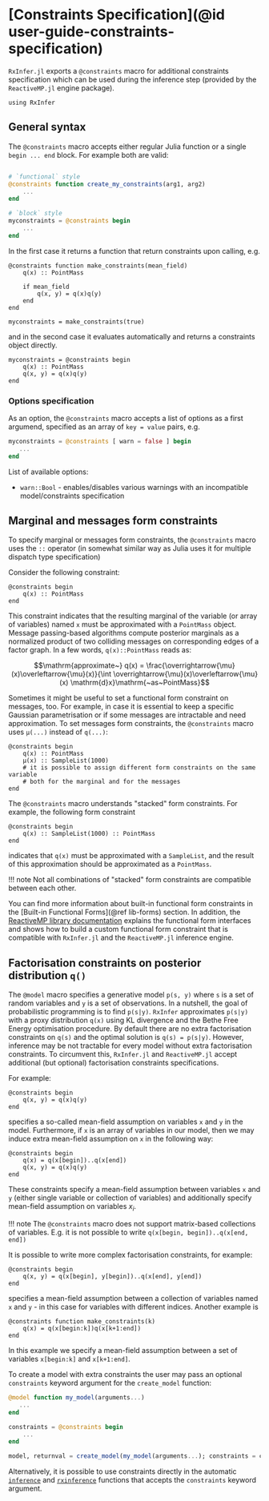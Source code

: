 # [Constraints Specification](@id user-guide-constraints-specification)

`RxInfer.jl` exports a `@constraints` macro for additional constraints specification which can be used during the inference step (provided by the `ReactiveMP.jl` engine package).

```@example manual_constraints
using RxInfer
```

## General syntax

The `@constraints` macro accepts either regular Julia function or a single `begin ... end` block. For example both are valid:

```julia

# `functional` style
@constraints function create_my_constraints(arg1, arg2)
    ...
end

# `block` style
myconstraints = @constraints begin 
    ...
end

```

In the first case it returns a function that return constraints upon calling, e.g. 

```@example manual_constraints
@constraints function make_constraints(mean_field)
    q(x) :: PointMass

    if mean_field
        q(x, y) = q(x)q(y)
    end
end

myconstraints = make_constraints(true)
```
 
and in the second case it evaluates automatically and returns a constraints object directly.

```@example manual_constraints
myconstraints = @constraints begin 
    q(x) :: PointMass
    q(x, y) = q(x)q(y)
end
```

### Options specification

As an option, the `@constraints` macro accepts a list of options as a first argumend, specified as an array of `key = value` pairs, e.g. 

```julia
myconstraints = @constraints [ warn = false ] begin 
   ...
end
```

List of available options:
- `warn::Bool` - enables/disables various warnings with an incompatible model/constraints specification

## Marginal and messages form constraints

To specify marginal or messages form constraints, the `@constraints` macro uses the `::` operator (in somewhat similar way as Julia uses it for multiple dispatch type specification)

Consider the following constraint:

```@example manual_constraints
@constraints begin 
    q(x) :: PointMass
end
```

This constraint indicates that the resulting marginal of the variable (or array of variables) named `x` must be approximated with a `PointMass` object. Message passing-based algorithms compute posterior marginals as a normalized product of two colliding messages on corresponding edges of a factor graph. In a few words, `q(x)::PointMass` reads as:

```math
\mathrm{approximate~} q(x) = \frac{\overrightarrow{\mu}(x)\overleftarrow{\mu}(x)}{\int \overrightarrow{\mu}(x)\overleftarrow{\mu}(x) \mathrm{d}x}\mathrm{~as~PointMass}
```

Sometimes it might be useful to set a functional form constraint on messages, too. For example, in case it is essential to keep a specific Gaussian parametrisation or if some messages are intractable and need approximation. To set messages form constraints, the `@constraints` macro uses `μ(...)` instead of `q(...)`:

```@example manual_constraints
@constraints begin 
    q(x) :: PointMass
    μ(x) :: SampleList(1000)
    # it is possible to assign different form constraints on the same variable 
    # both for the marginal and for the messages 
end
```

The `@constraints` macro understands "stacked" form constraints. For example, the following form constraint

```@example manual_constraints
@constraints begin 
    q(x) :: SampleList(1000) :: PointMass
end
```

indicates that `q(x)` must be approximated with a `SampleList`, and the result of this approximation should be approximated as a `PointMass`.

!!! note
    Not all combinations of "stacked" form constraints are compatible between each other.

You can find more information about built-in functional form constraints in the [Built-in Functional Forms](@ref lib-forms) section. In addition, the [ReactiveMP library documentation](https://biaslab.github.io/ReactiveMP.jl/stable/) explains the functional form interfaces and shows how to build a custom functional form constraint that is compatible with `RxInfer.jl` and the `ReactiveMP.jl` inference engine.

## Factorisation constraints on posterior distribution `q()`

The `@model` macro specifies a generative model `p(s, y)` where `s` is a set of random variables and `y` is a set of observations. In a nutshell, the goal of probabilistic programming is to find `p(s|y)`. `RxInfer` approximates `p(s|y)` with a proxy distribution `q(x)` using KL divergence and the Bethe Free Energy optimisation procedure. By default there are no extra factorisation constraints on `q(s)` and the optimal solution is `q(s) = p(s|y)`. However, inference may be not tractable for every model without extra factorisation constraints. To circumvent this, `RxInfer.jl` and `ReactiveMP.jl` accept additional (but optional) factorisation constraints specifications.

For example:

```@example manual_constraints
@constraints begin 
    q(x, y) = q(x)q(y)
end
```

specifies a so-called mean-field assumption on variables `x` and `y` in the model. Furthermore, if `x` is an array of variables in our model, then we may induce extra mean-field assumption on `x` in the following way:

```@example manual_constraints
@constraints begin 
    q(x) = q(x[begin])..q(x[end])
    q(x, y) = q(x)q(y)
end
```

These constraints specify a mean-field assumption between variables `x` and `y` (either single variable or collection of variables) and additionally specify mean-field assumption on variables $x_i$.

!!! note 
    The `@constraints` macro does not support matrix-based collections of variables. E.g. it is not possible to write `q(x[begin, begin])..q(x[end, end])`

It is possible to write more complex factorisation constraints, for example:

```@example manual_constraints
@constraints begin 
    q(x, y) = q(x[begin], y[begin])..q(x[end], y[end])
end
```

specifies a mean-field assumption between a collection of variables named `x` and `y` - in this case for variables with different indices. Another example is

```@example manual_constraints
@constraints function make_constraints(k)
    q(x) = q(x[begin:k])q(x[k+1:end])
end
```

In this example we specify a mean-field assumption between a set of variables `x[begin:k]` and `x[k+1:end]`. 

To create a model with extra constraints the user may pass an optional `constraints` keyword argument for the `create_model` function:

```julia
@model function my_model(arguments...)
   ...
end

constraints = @constraints begin 
    ...
end

model, returnval = create_model(my_model(arguments...); constraints = constraints)
```

Alternatively, it is possible to use constraints directly in the automatic [`inference`](@ref) and [`rxinference`](@ref) functions that accepts the `constraints` keyword argument.